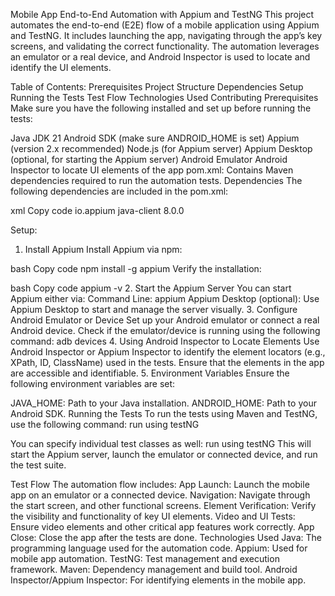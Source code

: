 Mobile App End-to-End Automation with Appium and TestNG
This project automates the end-to-end (E2E) flow of a mobile application using Appium and TestNG. It includes launching the app, navigating through the app’s key screens, and validating the correct functionality. The automation leverages an emulator or a real device, and Android Inspector is used to locate and identify the UI elements.

Table of Contents:
Prerequisites
Project Structure
Dependencies
Setup
Running the Tests
Test Flow
Technologies Used
Contributing
Prerequisites
Make sure you have the following installed and set up before running the tests:

Java JDK 21
Android SDK (make sure ANDROID_HOME is set)
Appium (version 2.x recommended)
Node.js (for Appium server)
Appium Desktop (optional, for starting the Appium server)
Android Emulator 
Android Inspector to locate UI elements of the app
pom.xml: Contains Maven dependencies required to run the automation tests.
Dependencies
The following dependencies are included in the pom.xml:

xml
Copy code
<dependencies>
    <!-- Appium Java Client -->
    <dependency>
        <groupId>io.appium</groupId>
        <artifactId>java-client</artifactId>
        <version>8.0.0</version>
    </dependency>
</dependencies>

Setup:
1. Install Appium
Install Appium via npm:

bash
Copy code
npm install -g appium
Verify the installation:

bash
Copy code
appium -v
2. Start the Appium Server
You can start Appium either via:
Command Line:
appium
Appium Desktop (optional): Use Appium Desktop to start and manage the server visually.
3. Configure Android Emulator or Device
Set up your Android emulator or connect a real Android device.
Check if the emulator/device is running using the following command:
adb devices
4. Using Android Inspector to Locate Elements
Use Android Inspector or Appium Inspector to identify the element locators (e.g., XPath, ID, ClassName) used in the tests.
Ensure that the elements in the app are accessible and identifiable.
5. Environment Variables
Ensure the following environment variables are set:

JAVA_HOME: Path to your Java installation.
ANDROID_HOME: Path to your Android SDK.
Running the Tests
To run the tests using Maven and TestNG, use the following command:
run using testNG

You can specify individual test classes as well:
run using testNG
This will start the Appium server, launch the emulator or connected device, and run the test suite.

Test Flow
The automation flow includes:
App Launch: Launch the mobile app on an emulator or a connected device.
Navigation: Navigate through the start screen, and other functional screens.
Element Verification: Verify the visibility and functionality of key UI elements.
Video and UI Tests: Ensure video elements and other critical app features work correctly.
App Close: Close the app after the tests are done.
Technologies Used
Java: The programming language used for the automation code.
Appium: Used for mobile app automation.
TestNG: Test management and execution framework.
Maven: Dependency management and build tool.
Android Inspector/Appium Inspector: For identifying elements in the mobile app.
